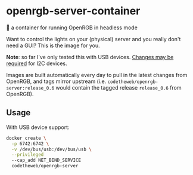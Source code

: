 # openrgb-server-container
🌈 a container for running OpenRGB in headless mode

Want to control the lights on your (physical) server and you really don't need a GUI? This is the image for you.

**Note**: so far I've only tested this with USB devices. [Changes may be required](https://github.com/dcflachs/docker-containers/blob/master/openrgb/02-fix-attrs-i2c.sh) for I2C devices.

Images are built automatically every day to pull in the latest changes from OpenRGB, and tags mirror upstream (i.e. `codetheweb/openrgb-server:release_0.6` would contain the tagged release `release_0.6` from OpenRGB).

## Usage

With USB device support:

```bash
docker create \
  -p 6742:6742 \
  -v /dev/bus/usb:/dev/bus/usb \
  --privileged
  --cap_add NET_BIND_SERVICE
  codetheweb/openrgb-server
```
